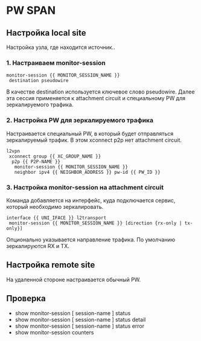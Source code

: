 # PW SPAN

## Настройка local site

Настройка узла, где находится источник..

### 1. Настраиваем monitor-session

```text
monitor-session {{ MONITOR_SESSION_NAME }}
 destination pseudowire
```

В качестве destination используется ключевое слово pseudowire. Далее эта сессия применяется к attachment circuit и специальному PW для зеркалируемого трафика.

### 2. Настройка PW для зеркалируемого трафика

Настраивается специальный PW, в который будет отправляться зеркалируемый трафик. В этом xconnect p2p нет attachment circuit.

```text
l2vpn
 xconnect group {{ XC_GROUP_NAME }}
  p2p {{ P2P-NAME }}
   monitor-session {{ MONITOR_SESSION_NAME }}
   neighbor ipv4 {{ NEIGHBOR_ADDRESS }} pw-id {{ PW_ID }}
```

### 3. Настройка monitor-session на attachment circuit

Команда добавляется на интерфейс, куда подключается сервис, который необходимо зеркалировать.

```text
interface {{ UNI_IFACE }} l2transport
 monitor-session {{ MONITOR_SESSION_NAME }} [direction {rx-only | tx-only}]
```

Опционально указывается направление трафика. По умолчанию зеркалируются RX и TX.

## Настройка remote site

На удаленной стороне настраивается обычный PW.

## Проверка

* show monitor-session \[ session-name \] status
* show monitor-session \[ session-name \] status detail
* show monitor-session \[ session-name \] status error
* show monitor-session counters

